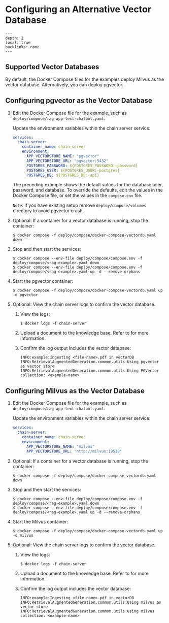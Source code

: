 <!--
  SPDX-FileCopyrightText: Copyright (c) 2023 NVIDIA CORPORATION & AFFILIATES. All rights reserved.
  SPDX-License-Identifier: Apache-2.0

  Licensed under the Apache License, Version 2.0 (the "License");
  you may not use this file except in compliance with the License.
  You may obtain a copy of the License at

  http://www.apache.org/licenses/LICENSE-2.0

  Unless required by applicable law or agreed to in writing, software
  distributed under the License is distributed on an "AS IS" BASIS,
  WITHOUT WARRANTIES OR CONDITIONS OF ANY KIND, either express or implied.
  See the License for the specific language governing permissions and
  limitations under the License.
-->

# Configuring an Alternative Vector Database

```{contents}
---
depth: 2
local: true
backlinks: none
---
```

## Supported Vector Databases

By default, the Docker Compose files for the examples deploy Milvus as the vector database.
Alternatively, you can deploy pgvector.

## Configuring pgvector as the Vector Database

1. Edit the Docker Compose file for the example, such as `deploy/compose/rag-app-text-chatbot.yaml`.

   Update the environment variables within the chain server service:

   ```yaml
   services:
     chain-server:
       container_name: chain-server
       environment:
         APP_VECTORSTORE_NAME: "pgvector"
         APP_VECTORSTORE_URL: "pgvector:5432"
         POSTGRES_PASSWORD: ${POSTGRES_PASSWORD:-password}
         POSTGRES_USER: ${POSTGRES_USER:-postgres}
         POSTGRES_DB: ${POSTGRES_DB:-api}
    ```

    The preceding example shows the default values for the database user, password, and database.
    To override the defaults, edit the values in the Docker Compose file, or set the values in the `compose.env` file.

    `Note`: If you have existing setup remove `deploy/compose/volumes` directory to avoid pgvector crash. 

1. Optional: If a container for a vector database is running, stop the container:

   ```console
   $ docker compose -f deploy/compose/docker-compose-vectordb.yaml down
   ```

1. Stop and then start the services:

   ```console
   $ docker compose --env-file deploy/compose/compose.env -f deploy/compose/<rag-example>.yaml down
   $ docker compose --env-file deploy/compose/compose.env -f deploy/compose/<rag-example>.yaml up -d --remove-orphans
   ```

1. Start the pgvector container:

   ```console
   $ docker compose -f deploy/compose/docker-compose-vectordb.yaml up -d pgvector
   ```

1. Optional: View the chain server logs to confirm the vector database.

   1. View the logs:

      ```console
      $ docker logs -f chain-server
      ```

   1. Upload a document to the knowledge base.
      Refer to [](./using-sample-web-application.md#use-unstructured-documents-as-a-knowledge-base) for more information.

   1. Confirm the log output includes the vector database:

      ```output
      INFO:example:Ingesting <file-name>.pdf in vectorDB
      INFO:RetrievalAugmentedGeneration.common.utils:Using pgvector as vector store
      INFO:RetrievalAugmentedGeneration.common.utils:Using PGVector collection: <example-name>
      ```

## Configuring Milvus as the Vector Database

1. Edit the Docker Compose file for the example, such as `deploy/compose/rag-app-text-chatbot.yaml`.

   Update the environment variables within the chain server service:

   ```yaml
   services:
     chain-server:
       container_name: chain-server
       environment:
         APP_VECTORSTORE_NAME: "milvus"
         APP_VECTORSTORE_URL: "http://milvus:19530"
    ```

1. Optional: If a container for a vector database is running, stop the container:

   ```console
   $ docker compose -f deploy/compose/docker-compose-vectordb.yaml down
   ```

1. Stop and then start the services:

   ```console
   $ docker compose --env-file deploy/compose/compose.env -f deploy/compose/<rag-example>.yaml down
   $ docker compose --env-file deploy/compose/compose.env -f deploy/compose/<rag-example>.yaml up -d --remove-orphans
   ```

1. Start the Milvus container:

   ```console
   $ docker compose -f deploy/compose/docker-compose-vectordb.yaml up -d milvus
   ```

1. Optional: View the chain server logs to confirm the vector database.

   1. View the logs:

      ```console
      $ docker logs -f chain-server
      ```

   1. Upload a document to the knowledge base.
      Refer to [](./using-sample-web-application.md#use-unstructured-documents-as-a-knowledge-base) for more information.

   1. Confirm the log output includes the vector database:

      ```output
      INFO:example:Ingesting <file-name>.pdf in vectorDB
      INFO:RetrievalAugmentedGeneration.common.utils:Using milvus as vector store
      INFO:RetrievalAugmentedGeneration.common.utils:Using milvus collection: <example-name>
      ```
